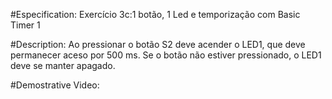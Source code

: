 #Especification:
Exercício 3c:1 botão, 1 Led e temporização com Basic Timer 1

#Description: 
Ao pressionar o botão S2 deve acender o LED1, que deve permanecer aceso por 500 ms.
Se o botão não estiver pressionado, o LED1 deve se manter apagado.

#Demostrative Video: